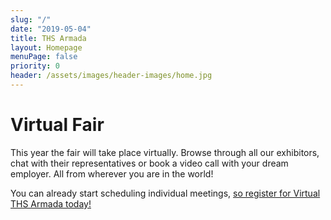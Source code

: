 ```yaml
---
slug: "/"
date: "2019-05-04"
title: THS Armada
layout: Homepage
menuPage: false
priority: 0
header: /assets/images/header-images/home.jpg
---
```


# Virtual Fair

This year the fair will take place virtually. Browse through all our exhibitors, chat with their representatives or book a video call with your dream employer. All from wherever you are in the world!

You can already start scheduling individual meetings, [so register for Virtual THS Armada today!](https://event.armada.nu/sv/event/3994')
